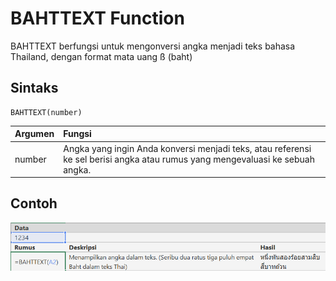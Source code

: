 # BAHTTEXT Function

BAHTTEXT berfungsi untuk mengonversi angka menjadi teks bahasa Thailand, dengan format mata uang ß \(baht\)

## Sintaks

```text
BAHTTEXT(number)
```

| Argumen | Fungsi |
| :--- | :--- |
| number | Angka yang ingin Anda konversi menjadi teks, atau referensi ke sel berisi angka atau rumus yang mengevaluasi ke sebuah angka. |

## Contoh

![](../.gitbook/assets/screenshot-294.png)

